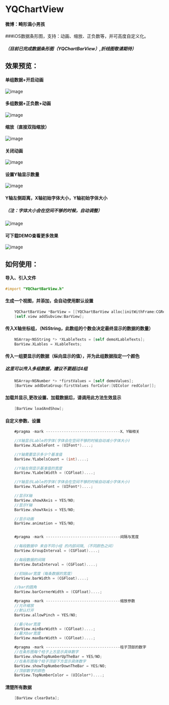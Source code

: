 # YQChartView
#### 微博：畸形滴小男孩

###iOS数据条形图，支持：动画、缩放、正负数等，并可高度自定义化。

##### （目前已完成数据条形图（YQChartBarView）,折线图敬请期待）

## 效果预览：

#### 单组数据+开启动画
![image](https://github.com/976431yang/YQChartView/blob/master/YQChartViewDEMO/截图视频gif/单组数据有动画.gif) 

#### 多组数据+正负数+动画
![image](https://github.com/976431yang/YQChartView/blob/master/YQChartViewDEMO/截图视频gif/多组数据%26有正负数.gif) 

#### 缩放（直接双指缩放）
![image](https://github.com/976431yang/YQChartView/blob/master/YQChartViewDEMO/截图视频gif/缩放.gif) 

#### 关闭动画
![image](https://github.com/976431yang/YQChartView/blob/master/YQChartViewDEMO/截图视频gif/关闭动画.gif) 

#### 设置Y轴显示数量
![image](https://github.com/976431yang/YQChartView/blob/master/YQChartViewDEMO/截图视频gif/Y轴显示数量.gif) 

#### Y轴左侧距离，X轴初始字体大小，Y轴初始字体大小
##### （注：字体大小会在空间不够的时候，自动调整）
![image](https://github.com/976431yang/YQChartView/blob/master/YQChartViewDEMO/截图视频gif/其他设置.gif) 

#### 可下载DEMO查看更多效果
![image](https://github.com/976431yang/YQChartView/blob/master/YQChartViewDEMO/截图视频gif/DEMO截图.jpg)


## 如何使用：

#### 导入、引入文件
```objective-c
#import "YQChartBarView.h"
```

#### 生成一个视图，并添加，会自动使用默认设置
```objective-c
	YQChartBarView *BarView = [[YQChartBarView alloc]initWithFrame:CGRectMake(0,0,300,200)];
	[self.view addSubview:BarView];

```

#### 传入X轴坐标组，（NSString，此数组的个数会决定最终显示的数据的数量）
```objective-c
    NSArray<NSString *> *XLableTexts = [self demoXLableTexts];
    BarView.XLables = XLableTexts;
```

#### 传入一组要显示的数据（纵向显示的值），并为此组数据指定一个颜色
##### 这里可以传入多组数据，建议不要超过4组
```objective-c
    NSArray<NSNumber *> *firstValues = [self demoValues];
    [BarView addDataGroup:firstValues forColor:[UIColor redColor]];
```

#### 加载并显示,更改设置、加载数据后，请调用此方法生效显示
```objective-c
    [BarView loadAndShow];
```

#### 自定义参数、设置
```objective-c
    #pragma -mark ---------------------------------X、Y轴相关

	//X轴显示Lable的字体(字体会在空间不够的时候自动减小字体大小)
	BarView.XLableFont = (UIFont*)....;

	//Y轴需要显示多少个基准值
	BarView.YLabelsCount = (int)....;

	//Y轴左侧显示基准值的宽度
	BarView.YLabelWidth = (CGFloat)....;

	//Y轴显示Lable的字体(字体会在空间不够的时候自动减小字体大小)
	BarView.YLableFont = (UIFont*)....;

	//显示X轴
	BarView.showXAxis = YES/NO;
	//显示Y轴
	BarView.showYAxis = YES/NO;

	//显示动画
	BarView.animation = YES/NO;


	#pragma -mark ---------------------------------间隔与宽度

	//每段数据中 来自不同小组 的内部间隔,（不同颜色之间）
	BarView.GroupInterval = (CGFloat)....;

	//每段数据的间隔
	BarView.DataInterval = (CGFloat)....;

	//初始bar宽度（每条数据的宽度）
	BarView.barWidth = (CGFloat)....;

	//bar的圆角
	BarView.barCornerWidth = (CGFloat)....;

	#pragma -mark ---------------------------------缩放参数
	//允许缩放
	//默认打开
	BarView.allowPinch = YES/NO;

	//最小bar宽度
	BarView.minBarWidth = (CGFloat)....;
	//最大bar宽度
	BarView.maxBarWidth = (CGFloat)....;

	#pragma -mark ---------------------------------柱子顶部的数字
	//在条形图每个柱子上方显示具体数字
	BarView.showTopNumberUpTheBar = YES/NO;
	//在条形图每个柱子顶部下方显示具体数字
	BarView.showTopNumberDownTheBar = YES/NO;
	//顶部数字的颜色
	BarView.TopNumberColor = (UIColor*)....;

```

#### 清楚所有数据
```objective-c
    [BarView clearData];
```

